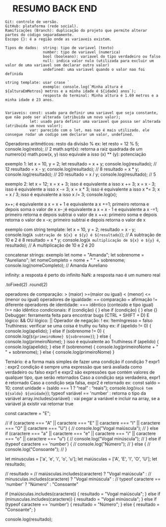 <html>

   <head>
       <ul> <h1> RESUMO BACK END </h1> </ul>
    </head>
<body>

    Git: controle de versão.
    GitHub: plataforma (rede social).
    Ramificações (Branch): duplicação do projeto que permite alterar partes do código separadamente.
    Escopo {}: é a região onde as variaveis existem.
    
    Tipos de dados:  string: tipo de variavel (texto)
                     number: tipo de variavel (numerica)
                     bool (booleano): variavel do tipo verdadeiro ou falso
                     null: indica valor nulo (utilizada para excluir um valor de uma variavel sem declarar outro valor)
                     undefined: uma variavel quando o valor nao foi definida 
    
    string template: usar crase ` 
                     exemplo: console.log(`Minha altura é ${alturaEmMetros} metros e a minha idade é ${idade} anos`);
	                 resposta do terminal: Minha altura é 1.69 metros e a minha idade é 23 anos.
   
   
    Variaveis: const: usado para definir uma variavel que seja constante, que não pode ser alterada (atribuida um novo valor);
               let: usado para definir uma variavel que possa ser alterada (atribuida um novo valor);
               var: parecido com o let, mas nao é mais utilizado. ele consegue rodar um codigo sem declarar um valor, undefined.
   
   
   
Operadores aritméticos:   resto da divisão % 
                                 ex: let resto = 12 % 5;
console.log(resto); // 2
math.sqrt(x): retorna a raiz quadrada de um numero(x)
math.pow(x, y) isso equivale a isso (x) ** (y): potenciação

exemplo 1: let x = 10, y = 2;
let resultado = x + y;
console.log(resultado); // 12
resultado = x - y;
console.log(resultado); // 8
resultado = x * y;
console.log(resultado); // 20
resultado = x / y;
console.log(resultado); // 5

exemplo 2: let x = 12;
x = x + 3; isso é equivalente a isso x += 3;
x = x - 3; isso é equivalente a isso x -= 3;
x = x * 3; isso é equivalente a isso x *= 3;
x = x / 3; isso é equivalente a isso x /= 3;
console.log(x);

x++; é equivalente a x = x + 1 e equivalente a x +=1; primeiro retorna e depois soma o valor de x
x– ;é equivalente a x = x - 1 e equivalente a x -=1; primeiro retorna e depois subtrai o valor de x
++x: primeiro soma e depois retorna o valor de x
–x; primeiro subtrai e depois retorna o valor de x

exemplo com string template:
let x = 10, y = 2;
resultado = x - y;
console.log(`A subtração de ${x} e ${y} é ${resultado}`); // A subtração de 10 e 2 é 8
resultado = x * y;
console.log(`A multiplicação de ${x} e ${y} é`, resultado); // A multiplicação de 10 e 2 é 20

concatenar strings: exemplo
let nome = "Amanda";
let sobrenome = "Aureliano";
let nomeCompleto = nome + " " + sobrenome;
console.log(nomeCompleto); // Amanda Aureliano

infinity: a resposta é perto do infinito
NaN: a resposta nao é um numero real

.toFixed(2)
.round(2)

operadores de comparação:    > (maior) >=(maior ou igual)
< (menor) <= (menor ou igual)
operadores de igualdade:       == comparação
= afirmação
!= diferente
operadores de identidade:      === idêntico (conteúdo e tipo igual)
			!== não idêntico
condicionais: if (condição) {
      } else if (condição) {
      } else {}
Debugger: ferramenta feita para encontrar bugs (CTRL + SHIFT + D)
E lógico: &&
OU lógico: ||
Operador de negação: ! ex: !temIngresso = falso
Truthiness: verificar se uma coisa é truthy ou falsy
	ex: if (apelido != 0) {
    console.log(apelido);
} else if (sobrenome != 0) {
    console.log(`${primeiroNome} ${sobrenome}`);
} else {
    console.log(primeiroNome);
}
 isso é equivalente ao Truthiness 
if (apelido) {
    console.log(apelido);
} else if (sobrenome) {
    console.log(primeiroNome + " " + sobrenome);
} else {
    console.log(primeiroNome)
}

Ternário: é a forma mais simples de fazer uma condição if
condição ? expr1 : expr2
condição é sempre uma expressão que será avaliada como verdadeiro ou falso
expr1 e expr2 são expressões que contém valores de qualquer tipo, que serão retornados
Caso a condição seja verdadeira, expr1 é retornado
Caso a condição seja falsa, expr2 é retornado
ex:  const saldo = 10;
const unidade = (saldo === 1 ? “real” : “reais”);
console.log(`Você tem ${saldo} ${unidade}`); 
typeof variável == 'number' : retorna o tipo da variável
array.includes(variável) : vai pegar a variável e incluir na array, se a variável já existir vai retornar true

const caractere = "E";

// if (caractere === "A" || caractere === "E" || caractere === "I" || caractere === "O" || caractere === "U") {
//     console.log("Vogal maiúscula");
// } else if (caractere === "a" || caractere === "e" || caractere === "i" || caractere === "o" || caractere === "u") {
//     console.log("Vogal minúscula");
// } else if (typeof caractere == 'number') {
//     console.log("Número");
// } else {
//     console.log("Consoante");
// }

let minusculas = ['a', 'e', 'i', 'o', 'u'];
let maiúsculas = ['A', 'E', 'I', 'O', 'U'];
let resultado;

// resultado =
//     maiúsculas.includes(caractere) ? "Vogal maiúscula" :
//         minusculas.includes(caractere) ? "Vogal minúscula" :
//             typeof caractere == 'number' ? "Número" : "Consoante"

if (maiúsculas.includes(caractere)) {
    resultado = "Vogal maiúscula";
} else if (minusculas.includes(caractere)) {
    resultado = "Vogal minúscula";
} else if (typeof caractere == 'number') {
    resultado = "Número";
} else {
    resultado = "Consoante";
}

console.log(resultado);
